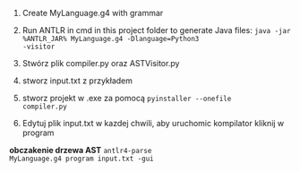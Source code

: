 1. Create MyLanguage.g4 with grammar

2. Run ANTLR in cmd in this project folder to generate Java files: 
    <code>java -jar %ANTLR_JAR% MyLanguage.g4 -Dlanguage=Python3 -visitor</code>  

3. Stwórz plik compiler.py oraz ASTVisitor.py
4. stworz input.txt z przykładem
5. stworz projekt w .exe za pomocą <code>pyinstaller --onefile compiler.py</code>
6. Edytuj plik input.txt w kazdej chwili, aby uruchomic kompilator kliknij w program

**obczakenie drzewa AST**
<code>antlr4-parse MyLanguage.g4 program input.txt -gui</code>